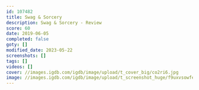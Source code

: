 ```yaml
---
id: 107482
title: Swag & Sorcery
description: Swag & Sorcery - Review
score: 60
date: 2019-06-05
completed: false
goty: []
modified_date: 2023-05-22
screenshots: []
tags: []
videos: []
cover: //images.igdb.com/igdb/image/upload/t_cover_big/co2ri6.jpg
image: //images.igdb.com/igdb/image/upload/t_screenshot_huge/f9uxvsowfe5n4mcpjgjs.jpg
---
```

